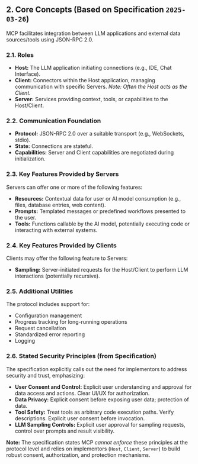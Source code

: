 ## 2. Core Concepts (Based on Specification `2025-03-26`)

MCP facilitates integration between LLM applications and external data sources/tools using JSON-RPC 2.0.

### 2.1. Roles

-   **Host:** The LLM application initiating connections (e.g., IDE, Chat Interface).
-   **Client:** Connectors within the Host application, managing communication with specific Servers. *Note: Often the Host acts as the Client.*
-   **Server:** Services providing context, tools, or capabilities to the Host/Client.

### 2.2. Communication Foundation

-   **Protocol:** JSON-RPC 2.0 over a suitable transport (e.g., WebSockets, stdio).
-   **State:** Connections are stateful.
-   **Capabilities:** Server and Client capabilities are negotiated during initialization.

### 2.3. Key Features Provided by Servers

Servers can offer one or more of the following features:

-   **Resources:** Contextual data for user or AI model consumption (e.g., files, database entries, web content).
-   **Prompts:** Templated messages or predefined workflows presented to the user.
-   **Tools:** Functions callable by the AI model, potentially executing code or interacting with external systems.

### 2.4. Key Features Provided by Clients

Clients may offer the following feature to Servers:

-   **Sampling:** Server-initiated requests for the Host/Client to perform LLM interactions (potentially recursive).

### 2.5. Additional Utilities

The protocol includes support for:

-   Configuration management
-   Progress tracking for long-running operations
-   Request cancellation
-   Standardized error reporting
-   Logging

### 2.6. Stated Security Principles (from Specification)

The specification explicitly calls out the need for implementors to address security and trust, emphasizing:

-   **User Consent and Control:** Explicit user understanding and approval for data access and actions. Clear UI/UX for authorization.
-   **Data Privacy:** Explicit consent before exposing user data; protection of data.
-   **Tool Safety:** Treat tools as arbitrary code execution paths. Verify descriptions. Explicit user consent before invocation.
-   **LLM Sampling Controls:** Explicit user approval for sampling requests, control over prompts and result visibility.

**Note:** The specification states MCP *cannot enforce* these principles at the protocol level and relies on implementors (`Host`, `Client`, `Server`) to build robust consent, authorization, and protection mechanisms. 